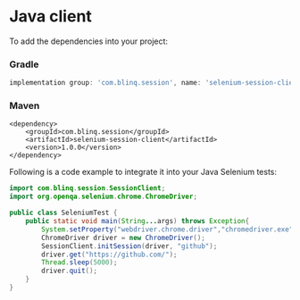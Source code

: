 # Java client

To add the dependencies into your project:
### Gradle
```gradle
implementation group: 'com.blinq.session', name: 'selenium-session-client', version: '1.0.0'
```
### Maven
```maven
<dependency>
    <groupId>com.blinq.session</groupId>
    <artifactId>selenium-session-client</artifactId>
    <version>1.0.0</version>
</dependency>
```

Following is a code example to integrate it into your Java Selenium tests:
```java
import com.blinq.session.SessionClient;
import org.openqa.selenium.chrome.ChromeDriver;

public class SeleniumTest {
    public static void main(String...args) throws Exception{
        System.setProperty("webdriver.chrome.driver","chromedriver.exe");
        ChromeDriver driver = new ChromeDriver();
        SessionClient.initSession(driver, "github");
        driver.get("https://github.com/");
        Thread.sleep(5000);
        driver.quit();
    }
}

```
